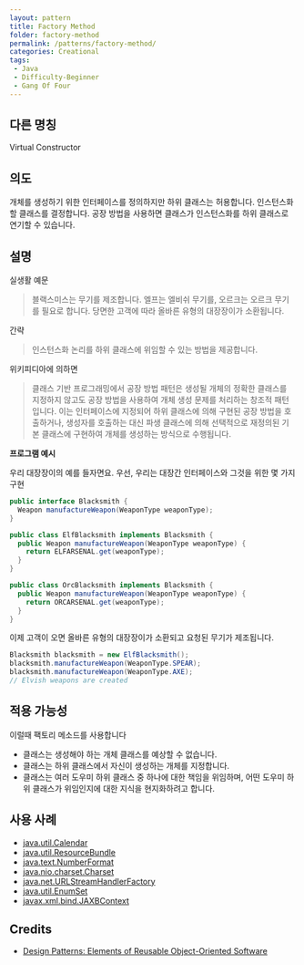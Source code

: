 ```yaml
---
layout: pattern
title: Factory Method
folder: factory-method
permalink: /patterns/factory-method/
categories: Creational
tags:
 - Java
 - Difficulty-Beginner
 - Gang Of Four
---
```


## 다른 명칭
Virtual Constructor

## 의도
개체를 생성하기 위한 인터페이스를 정의하지만 하위 클래스는 허용합니다.
인스턴스화할 클래스를 결정합니다. 공장 방법을 사용하면 클래스가 인스턴스화를 하위 클래스로 연기할 수 있습니다.

## 설명
실생활 예문

> 블랙스미스는 무기를 제조합니다. 엘프는 엘비쉬 무기를, 오르크는 오르크 무기를 필요로 합니다. 당면한 고객에 따라 올바른 유형의 대장장이가 소환됩니다.

간략

> 인스턴스화 논리를 하위 클래스에 위임할 수 있는 방법을 제공합니다.

위키피디아에 의하면

> 클래스 기반 프로그래밍에서 공장 방법 패턴은 생성될 개체의 정확한 클래스를 지정하지 않고도 공장 방법을 사용하여 개체 생성 문제를 처리하는 창조적 패턴입니다. 이는 인터페이스에 지정되어 하위 클래스에 의해 구현된 공장 방법을 호출하거나, 생성자를 호출하는 대신 파생 클래스에 의해 선택적으로 재정의된 기본 클래스에 구현하여 개체를 생성하는 방식으로 수행됩니다.

 **프로그램 예시**

우리 대장장이의 예를 들자면요. 우선, 우리는 대장간 인터페이스와 그것을 위한 몇 가지 구현

```java
public interface Blacksmith {
  Weapon manufactureWeapon(WeaponType weaponType);
}

public class ElfBlacksmith implements Blacksmith {
  public Weapon manufactureWeapon(WeaponType weaponType) {
    return ELFARSENAL.get(weaponType);
  }
}

public class OrcBlacksmith implements Blacksmith {
  public Weapon manufactureWeapon(WeaponType weaponType) {
    return ORCARSENAL.get(weaponType);
  }
}
```

이제 고객이 오면 올바른 유형의 대장장이가 소환되고 요청된 무기가 제조됩니다.

```java
Blacksmith blacksmith = new ElfBlacksmith();
blacksmith.manufactureWeapon(WeaponType.SPEAR);
blacksmith.manufactureWeapon(WeaponType.AXE);
// Elvish weapons are created
```

## 적용 가능성
이럴때 팩토리 메소드를 사용합니다

* 클래스는 생성해야 하는 개체 클래스를 예상할 수 없습니다.
* 클래스는 하위 클래스에서 자신이 생성하는 개체를 지정합니다.
* 클래스는 여러 도우미 하위 클래스 중 하나에 대한 책임을 위임하며, 어떤 도우미 하위 클래스가 위임인지에 대한 지식을 현지화하려고 합니다.

## 사용 사례

* [java.util.Calendar](http://docs.oracle.com/javase/8/docs/api/java/util/Calendar.html#getInstance--)
* [java.util.ResourceBundle](http://docs.oracle.com/javase/8/docs/api/java/util/ResourceBundle.html#getBundle-java.lang.String-)
* [java.text.NumberFormat](http://docs.oracle.com/javase/8/docs/api/java/text/NumberFormat.html#getInstance--)
* [java.nio.charset.Charset](http://docs.oracle.com/javase/8/docs/api/java/nio/charset/Charset.html#forName-java.lang.String-)
* [java.net.URLStreamHandlerFactory](http://docs.oracle.com/javase/8/docs/api/java/net/URLStreamHandlerFactory.html#createURLStreamHandler-java.lang.String-)
* [java.util.EnumSet](https://docs.oracle.com/javase/8/docs/api/java/util/EnumSet.html#of-E-)
* [javax.xml.bind.JAXBContext](https://docs.oracle.com/javase/8/docs/api/javax/xml/bind/JAXBContext.html#createMarshaller--)

## Credits

* [Design Patterns: Elements of Reusable Object-Oriented Software](http://www.amazon.com/Design-Patterns-Elements-Reusable-Object-Oriented/dp/0201633612)
